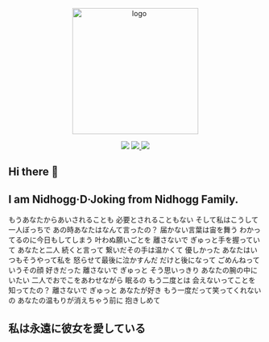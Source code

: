 <p align="center">
  <a href="https://github.com/NidhoggDJoking" target="_blank">
    <img width="250" src="https://nidhoggdjoking.gitee.io/evolution/static/png/inori-removebg-preview.png" alt="logo"/>
  </a>
</p>

<p align="center">
  <a>
    <img src="https://img.shields.io/badge/VSCode-My--development--tool-informational?logo=visual-studio-code&style=flat-square">
  </a>
  <a href="https://www.npmjs.com/" target="_blank">
    <img src="https://img.shields.io/badge/NPM-rely--on-red?logo=npm&style=flat-square"/>
  </a>
  <a href="https://nodejs.org" target="_blank">
    <img src="https://img.shields.io/badge/NodeJs-development--environment-brightgreen?logo=nginx&style=flat-squar"/>
  </a>
</p>




## Hi there 👋

## I am Nidhogg·D·Joking from Nidhogg Family.



もうあなたからあいされることも
必要とされることもない
そして私はこうして一人ぼっちで
あの時あなたはなんて言ったの？
届かない言葉は宙を舞う
わかってるのに今日もしてしまう
叶わぬ願いごとを
離さないで
ぎゅっと手を握っていて
あなたと二人 続くと言って
繋いだその手は温かくて
優しかった
あなたはいつもそうやって私を
怒らせて最後に泣かすんだ
だけと後になって
ごめんねっていうその顔
好きだった
離さないで
ぎゅっと そう思いっきり
あなたの腕の中にいたい
二人でおでこをあわせながら
眠るの
もう二度とは
会えないってことを知ってたの？
離さないで
ぎゅっと あなたが好き
もう一度だって笑ってくれないの
あなたの温もりが消えちゃう前に
抱きしめて




## 私は永遠に彼女を愛している

